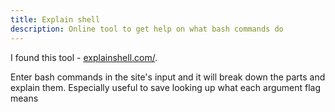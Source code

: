 ```yaml
---
title: Explain shell
description: Online tool to get help on what bash commands do
---
```


I found this tool - [explainshell.com/](https://explainshell.com/).

Enter bash commands in the site's input and it will break down the parts and explain them. Especially useful to save looking up what each argument flag means
